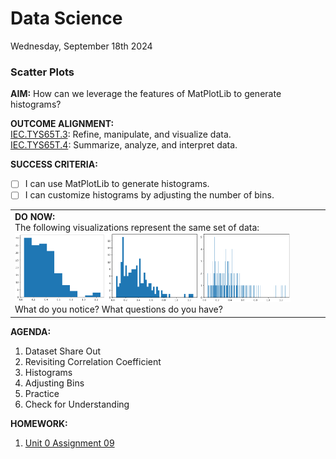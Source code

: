 # Data Science
Wednesday, September 18th 2024

### Scatter Plots

**AIM:** How can we leverage the features of MatPlotLib to generate histograms?

**OUTCOME ALIGNMENT:**
<br><ins>IEC.TYS65T.3</ins>: Refine, manipulate, and visualize data.
<br><ins>IEC.TYS65T.4</ins>: Summarize, analyze, and interpret data.

**SUCCESS CRITERIA:**
- [ ] I can use MatPlotLib to generate histograms.
- [ ] I can customize histograms by adjusting the number of bins.

<table>
  <tr>
    <td><b>DO NOW:</b><br> The following visualizations represent the same set of data:<br><img width=30% src="https://github.com/MrJSwotinsky/Data_Science/blob/main/Resources/Histogram1.png"><img width=30% src="https://github.com/MrJSwotinsky/Data_Science/blob/main/Resources/Histogram2.png"><img width=30% src="https://github.com/MrJSwotinsky/Data_Science/blob/main/Resources/Histogram3.png"><br>What do you notice? What questions do you have?
  </tr>
</table>

**AGENDA:**

1. Dataset Share Out
2. Revisiting Correlation Coefficient
3. Histograms
4. Adjusting Bins
5. Practice
6. Check for Understanding

**HOMEWORK:** 
1. [Unit 0 Assignment 09](https://github.com/MrJSwotinsky/Data_Science/blob/main/Unit_0_Introduction_to_Python_Data_Libraries/Daily_Assignments/Unit_0_Assignment_09_Due_Thu_Sept_19_Histograms.md)
